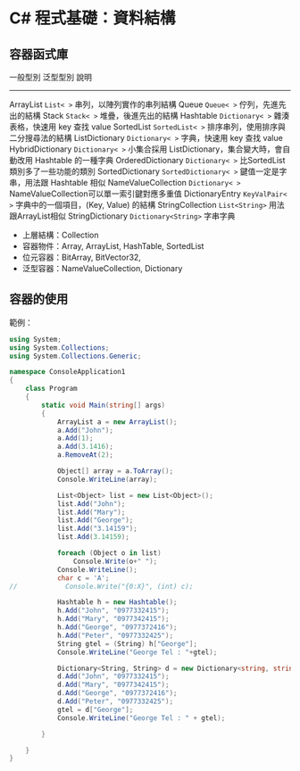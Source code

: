 # C# 程式基礎：資料結構

## 容器函式庫

一般型別                泛型型別                      說明
-----------------       ------------------            --------------------------------------
ArrayList               `List< >`                     串列，以陣列實作的串列結構
Queue                   `Queue< >`                    佇列，先進先出的結構
Stack                   `Stack< >`                    堆疊，後進先出的結構
Hashtable               `Dictionary< >`               雜湊表格，快速用 key 查找 value
SortedList              `SortedList< >`               排序串列，使用排序與二分搜尋法的結構
ListDictionary          `Dictionary< >`               字典，快速用 key 查找 value
HybridDictionary        `Dictionary< >`               小集合採用 ListDictionary，集合變大時，會自動改用 Hashtable 的一種字典
OrderedDictionary       `Dictionary< >`               比SortedList類別多了一些功能的類別
SortedDictionary        `SortedDictionary< >`         鍵值一定是字串，用法跟 Hashtable 相似
NameValueCollection     `Dictionary< >`               NameValueCollection可以單一索引鍵對應多重值
DictionaryEntry         `KeyValPair< >`               字典中的一個項目，(Key, Value) 的結構
StringCollection        `List<String>`                用法跟ArrayList相似
StringDictionary        `Dictionary<String>`          字串字典

* 上層結構：Collection
* 容器物件：Array, ArrayList, HashTable, SortedList
* 位元容器：BitArray, BitVector32, 
* 泛型容器：NameValueCollection, Dictionary

## 容器的使用

範例：

```CS
using System;
using System.Collections;
using System.Collections.Generic;

namespace ConsoleApplication1
{
    class Program
    {
        static void Main(string[] args)
        {
            ArrayList a = new ArrayList();
            a.Add("John");
            a.Add(1);
            a.Add(3.1416);
            a.RemoveAt(2);

            Object[] array = a.ToArray();
            Console.WriteLine(array);

            List<Object> list = new List<Object>();
            list.Add("John");
            list.Add("Mary");
            list.Add("George");
            list.Add("3.14159");
            list.Add(3.14159);

            foreach (Object o in list)
                Console.Write(o+" ");
            Console.WriteLine();
            char c = 'A';
//            Console.Write("{0:X}", (int) c);

            Hashtable h = new Hashtable();
            h.Add("John", "0977332415");
            h.Add("Mary", "0977342415");
            h.Add("George", "0977372416");
            h.Add("Peter", "0977332425");
            String gtel = (String) h["George"];
            Console.WriteLine("George Tel : "+gtel);

            Dictionary<String, String> d = new Dictionary<string, string>();
            d.Add("John", "0977332415");
            d.Add("Mary", "0977342415");
            d.Add("George", "0977372416");
            d.Add("Peter", "0977332425");
            gtel = d["George"];
            Console.WriteLine("George Tel : " + gtel);

        }

    }
}
```
